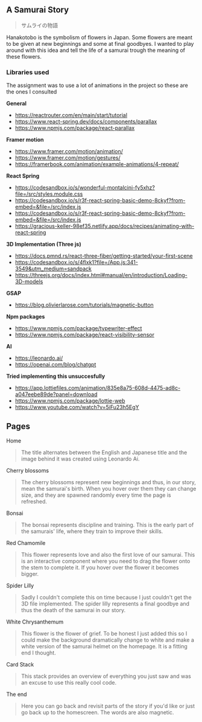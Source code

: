 ## A Samurai Story
> サムライの物語

Hanakotobo is the symbolism of flowers in Japan. Some flowers are meant to be given at new beginnings and some at final goodbyes. I wanted to play around with this idea and tell the life of a samurai trough the meaning of these flowers.



### Libraries used

The assignment was to use a lot of animations in the project so these are the ones I consulted

**General**
-  https://reactrouter.com/en/main/start/tutorial
-  https://www.react-spring.dev/docs/components/parallax
-  https://www.npmjs.com/package/react-parallax 

**Framer motion**
- https://www.framer.com/motion/animation/ 
- https://www.framer.com/motion/gestures/
- https://framerbook.com/animation/example-animations/4-repeat/

**React Spring**
- https://codesandbox.io/s/wonderful-montalcini-fy5xhz?file=/src/styles.module.css
- https://codesandbox.io/s/r3f-react-spring-basic-demo-8ckyf?from-embed=&file=/src/index.js
- https://codesandbox.io/s/r3f-react-spring-basic-demo-8ckyf?from-embed=&file=/src/index.js
- https://gracious-keller-98ef35.netlify.app/docs/recipes/animating-with-react-spring

**3D Implementation (Three js)**
- https://docs.pmnd.rs/react-three-fiber/getting-started/your-first-scene
- https://codesandbox.io/s/4flxk1?file=/App.js:341-3549&utm_medium=sandpack
- https://threejs.org/docs/index.html#manual/en/introduction/Loading-3D-models

**GSAP**
- https://blog.olivierlarose.com/tutorials/magnetic-button

**Npm packages**
- https://www.npmjs.com/package/typewriter-effect
- https://www.npmjs.com/package/react-visibility-sensor 

**AI**
- https://leonardo.ai/
- https://openai.com/blog/chatgpt

**Tried implementing this unsuccesfully**
- https://app.lottiefiles.com/animation/835e8a75-608d-4475-ad8c-a047eebe89de?panel=download
- https://www.npmjs.com/package/lottie-web
- https://www.youtube.com/watch?v=5iFu23h5EgY

## Pages

Home

> The title alternates between the English and Japanese title and the image behind it was created using Leonardo Ai.

Cherry blossoms

> The cherry blossoms represent new beginnings and thus, in our story, mean the samurai's birth. When you hover over them they can change size, and they are spawned randomly every time the page is refreshed.

Bonsai

> The bonsai represents discipline and training. This is the early part of the samurais' life, where they train to improve their skills.

Red Chamomile

> This flower represents love and also the first love of our samurai. This is an interactive component where you need to drag the flower onto the stem to complete it. If you hover over the flower it becomes bigger.

Spider Lilly

> Sadly I couldn't complete this on time because I just couldn't get the 3D file implemented. The spider lilly represents a final goodbye and thus the death of the samurai in our story.

White Chrysanthemum

> This flower is the flower of grief. To be honest I just added this so I could make the background dramatically change to white and make a white version of the samurai helmet on the homepage. It is a fitting end I thought.

Card Stack

> This stack provides an overview of everything you just saw and was an excuse to use this really cool code.

The end

> Here you can go back and revisit parts of the story if you'd like or just go back up to the homescreen. The words are also magnetic.
